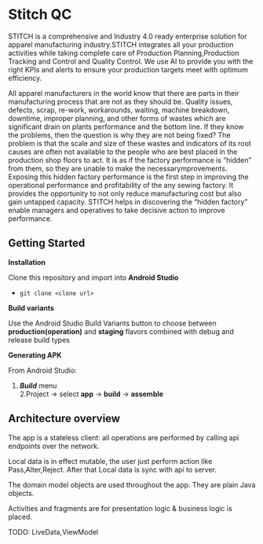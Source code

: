 # Stitch QC

STITCH is a comprehensive and Industry 4.0 ready enterprise solution for apparel manufacturing industry.STITCH integrates all your production activities while taking complete care of Production Planning,Production Tracking and Control and Quality Control. We use AI to provide you with the right KPIs and alerts to ensure your production targets meet with optimum efficiency.

All apparel manufacturers in the world know that there are parts in their manufacturing process that are not as they should be. Quality issues, defects, scrap, re-work, workarounds, waiting, machine breakdown, downtime, improper planning, and other forms of wastes which are significant drain on plants performance and the bottom line. If they know the problems, then the question is why they are not being fixed? The problem is that the scale and size of these wastes and indicators of its root causes are often not available to the people who are best placed in the production shop floors to act. It is as if the factory performance is “hidden” from them, so they are unable to make the necessarymprovements. Exposing this hidden factory performance is the first step in improving the operational performance and profitability of the any sewing factory. It provides the opportunity to not only reduce manufacturing cost but also gain untapped capacity. STITCH helps in discovering the “hidden factory” enable managers and operatives to take decisive action to improve performance.

## Getting Started

**Installation**

Clone this repository and import into **Android Studio**

  - `git clone <clone url>`

  
**Build variants**

Use the Android Studio Build Variants button to choose between **production(operation)** and **staging** flavors combined with debug and release build types

**Generating APK**

From Android Studio:
1. ***Build*** menu  
2.Project<ProjectName> -> select **app** -> **build** -> **assemble**

## Architecture overview

The app is a stateless client: all operations are performed
by calling api endpoints over the network.

Local data is in effect mutable, the user just perform action like Pass,Alter,Reject.
After that Local data is sync with api to server.

The domain model objects are used throughout the app. They are plain
Java objects.

Activities and fragments are for presentation logic & business
logic is placed. 

TODO: LiveData,ViewModel





